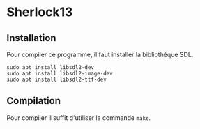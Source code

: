 # Sherlock13

## Installation

Pour compiler ce programme, il faut installer la bibliothéque SDL.

```shell
sudo apt install libsdl2-dev
sudo apt install libsdl2-image-dev
sudo apt install libsdl2-ttf-dev
```

## Compilation

Pour compiler il suffit d'utiliser la commande ```make```.

